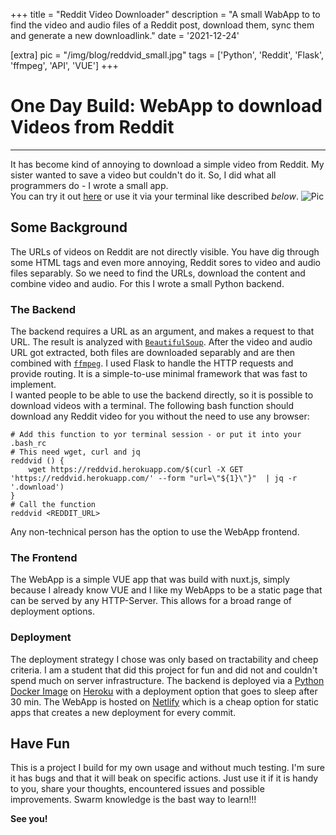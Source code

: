 +++
title = "Reddit Video Downloader"
description = "A small WabApp to to find the video and audio files of a Reddit post, download them, sync them and generate a new downloadlink."
date = '2021-12-24'

[extra]
pic = "/img/blog/reddvid_small.jpg"
tags = ['Python', 'Reddit', 'Flask', 'ffmpeg', 'API', 'VUE']
+++

# One Day Build: WebApp to download Videos from Reddit 
---
It has become kind of annoying to download a simple video from Reddit. My sister wanted to save a video but couldn't do it. So, I did what all programmers do - I wrote a small app.  
You can try it out [here](https://reddvid.netlify.app/) or use it via your terminal like described *below*.
![Pic](/img/blog/reddvid_small.png)

## Some Background
The URLs of videos on Reddit are not directly visible. You have dig through some HTML tags and even more annoying, Reddit sores to video and audio files separably. So we need to find the URLs, download the content and combine video and audio. For this I wrote a small Python backend.  

### The Backend
The backend requires a URL as an argument, and makes a request to that URL. The result is analyzed with [`BeautifulSoup`](https://www.crummy.com/software/BeautifulSoup/bs4/doc/). After the video and audio URL got extracted, both files are downloaded separably and are then combined with [`ffmpeg`](https://ffmpeg.org/). 
I used Flask to handle the HTTP requests and provide routing. It is a simple-to-use minimal framework that was fast to implement.  
I wanted people to be able to use the backend directly, so it is possible to download videos with a terminal. The following bash function should download any Reddit video for you without the need to use any browser:

```bash,linenos
# Add this function to yor terminal session - or put it into your .bash_rc
# This need wget, curl and jq
reddvid () {
    wget https://reddvid.herokuapp.com/$(curl -X GET 'https://reddvid.herokuapp.com/' --form "url=\"${1}\"}"  | jq -r '.download')
}
# Call the function
reddvid <REDDIT_URL>
```

Any non-technical person has the option to use the WebApp frontend. 
### The Frontend
The WebApp is a simple VUE app that was build with nuxt.js, simply because I already know VUE and I like my WebApps to be a static page that can be served by any HTTP-Server. This allows for a broad range of deployment options.  

### Deployment
The deployment strategy I chose was only based on tractability and cheep criteria. I am a student that did this project for fun and did not and couldn't spend much on server infrastructure. The backend is deployed via a [Python Docker Image](https://hub.docker.com/r/hegerdes/reddvid) on [Heroku](https://heroku.com/) with a deployment option that goes to sleep after 30 min. The WebApp is hosted on [Netlify](https://www.netlify.com/) which is a cheap option for static apps that creates a new deployment for every commit.
## Have Fun
This is a project I build for my own usage and without much testing. I'm sure it has bugs and that it will beak on specific actions. Just use it if it is handy to you, share your thoughts, encountered issues and possible improvements. Swarm knowledge is the bast way to learn!!! 

**See you!**
